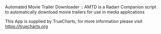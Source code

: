 Automated Movie Trailer Downloader :: AMTD is a Radarr Companion script to automatically download movie trailers for use in media applications


This App is supplied by TrueCharts, for more information please visit https://truecharts.org
